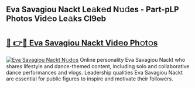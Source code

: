 ## Eva Savagiou Nackt Le𝚊k𝚎d N𝚞𝚍es - Part-pLP Photos Vid𝚎o Le𝚊ks Cl9eb

# <h2><a href="http://fb1mtd.evod.top/?m=Eva+Savagiou+Nackt">🔗 👉🔴 Eva Savagiou Nackt Vid𝚎o Ph𝚘t𝚘s</a></h2>

[![Eva Savagiou Nackt N𝚞d𝚎s](https://i.imgur.com/8V9OHl7.gif)](http://fb1mtd.evod.top/?m=Eva+Savagiou+Nackt)
Online personality Eva Savagiou Nackt who shares lifestyle and dance-themed content, including solo and collaborative dance performances and vlogs. Leadership qualities Eva Savagiou Nackt are essential for public figures to inspire and motivate their followers. 
